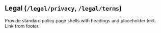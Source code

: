 ## Legal (`/legal/privacy`, `/legal/terms`)

Provide standard policy page shells with headings and placeholder text. Link from footer.


